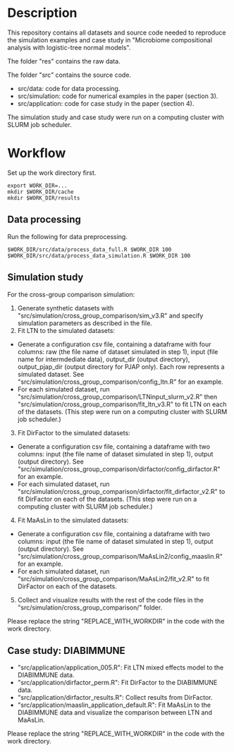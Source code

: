# Description

This repository contains all datasets and source code needed to reproduce the simulation examples and case study in "Microbiome compositional analysis with logistic-tree normal models".

The folder "res" contains the raw data.

The folder "src" contains the source code. 
- src/data: code for data processing.
- src/simulation: code for numerical examples in the paper (section 3).
- src/application: code for case study in the paper (section 4).

The simulation study and case study were run on a computing cluster with SLURM job scheduler.

# Workflow

Set up the work directory first. 
```
export WORK_DIR=...
mkdir $WORK_DIR/cache
mkdir $WORK_DIR/results
```

## Data processing

Run the following for data preprocessing.

```
$WORK_DIR/src/data/process_data_full.R $WORK_DIR 100
$WORK_DIR/src/data/process_data_simulation.R $WORK_DIR 100
```

## Simulation study

For the cross-group comparison simulation:
1. Generate synthetic datasets with "src/simulation/cross_group_comparison/sim_v3.R" and specify simulation parameters as described in the file.
2. Fit LTN to the simulated datasets:
- Generate a configuration csv file, containing a dataframe with four columns: raw (the file name of dataset simulated in step 1), input (file name for intermdediate data), output_dir (output directory), output_pjap_dir (output directory for PJAP only). Each row represents a simulated dataset. See "src/simulation/cross_group_comparison/config_ltn.R" for an example.
- For each simulated dataset, run "src/simulation/cross_group_comparison/LTNinput_slurm_v2.R" then "src/simulation/cross_group_comparison/fit_ltn_v3.R" to fit LTN on each of the datasets. (This step were run on a computing cluster with SLURM job scheduler.)
3. Fit DirFactor to the simulated datasets:
- Generate a configuration csv file, containing a dataframe with two columns: input (the file name of dataset simulated in step 1), output (output directory). See "src/simulation/cross_group_comparison/dirfactor/config_dirfactor.R" for an example. 
- For each simulated dataset, run "src/simulation/cross_group_comparison/dirfactor/fit_dirfactor_v2.R" to fit DirFactor on each of the datasets. (This step were run on a computing cluster with SLURM job scheduler.)
4. Fit MaAsLin to the simulated datasets:
- Generate a configuration csv file, containing a dataframe with two columns: input (the file name of dataset simulated in step 1), output (output directory). See "src/simulation/cross_group_comparison/MaAsLin2/config_maaslin.R" for an example. 
- For each simulated dataset, run "src/simulation/cross_group_comparison/MaAsLin2/fit_v2.R" to fit DirFactor on each of the datasets. 
5. Collect and visualize results with the rest of the code files in the "src/simulation/cross_group_comparison/" folder.

Please replace the string "REPLACE_WITH_WORKDIR" in the code with the work directory. 

## Case study: DIABIMMUNE 

- "src/application/application_005.R": Fit LTN mixed effects model to the DIABIMMUNE data.
- "src/application/dirfactor_perm.R": Fit DirFactor to the DIABIMMUNE data.
- "src/application/dirfactor_results.R": Collect results from DirFactor.
- "src/application/maaslin_application_default.R": Fit MaAsLin to the DIABIMMUNE data and visualize the comparison between LTN and MaAsLin. 

Please replace the string "REPLACE_WITH_WORKDIR" in the code with the work directory. 






